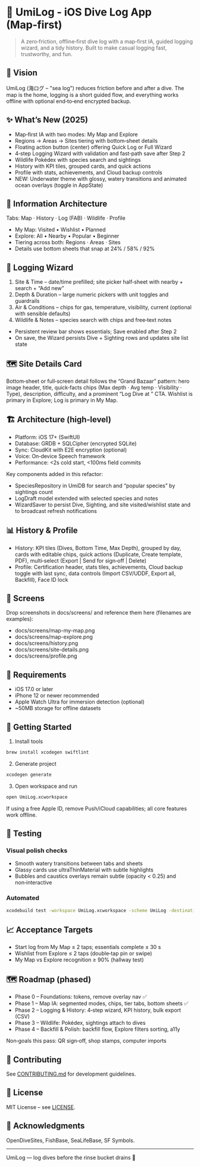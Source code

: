 # 🌊 UmiLog - iOS Dive Log App (Map‑first)

> A zero‑friction, offline‑first dive log with a map‑first IA, guided logging wizard, and a tidy history. Built to make casual logging fast, trustworthy, and fun.

## 🎯 Vision

UmiLog (海ログ – "sea log") reduces friction before and after a dive. The map is the home, logging is a short guided flow, and everything works offline with optional end‑to‑end encrypted backup.

## ✨ What’s New (2025)

- Map‑first IA with two modes: My Map and Explore
- Regions → Areas → Sites tiering with bottom‑sheet details
- Floating action button (center) offering Quick Log or Full Wizard
- 4‑step Logging Wizard with validation and fast‑path save after Step 2
- Wildlife Pokédex with species search and sightings
- History with KPI tiles, grouped cards, and quick actions
- Profile with stats, achievements, and Cloud backup controls
- NEW: Underwater theme with glossy, watery transitions and animated ocean overlays (toggle in AppState)

## 🧭 Information Architecture

Tabs: Map · History · Log (FAB) · Wildlife · Profile

- My Map: Visited • Wishlist • Planned
- Explore: All • Nearby • Popular • Beginner
- Tiering across both: Regions · Areas · Sites
- Details use bottom sheets that snap at 24% / 58% / 92%

## 🧩 Logging Wizard

1) Site & Time – date/time prefilled; site picker half‑sheet with nearby + search + “Add new”
2) Depth & Duration – large numeric pickers with unit toggles and guardrails
3) Air & Conditions – chips for gas, temperature, visibility, current (optional with sensible defaults)
4) Wildlife & Notes – species search with chips and free‑text notes

- Persistent review bar shows essentials; Save enabled after Step 2
- On save, the Wizard persists Dive + Sighting rows and updates site list state

## 🗺️ Site Details Card

Bottom‑sheet or full‑screen detail follows the “Grand Bazaar” pattern: hero image header, title, quick‑facts chips (Max depth · Avg temp · Visibility · Type), description, difficulty, and a prominent “Log Dive at <Site>” CTA. Wishlist is primary in Explore; Log is primary in My Map.

## 🏗️ Architecture (high‑level)

- Platform: iOS 17+ (SwiftUI)
- Database: GRDB + SQLCipher (encrypted SQLite)
- Sync: CloudKit with E2E encryption (optional)
- Voice: On‑device Speech framework
- Performance: <2s cold start, <100ms field commits

Key components added in this refactor:
- SpeciesRepository in UmiDB for search and “popular species” by sightings count
- LogDraft model extended with selected species and notes
- WizardSaver to persist Dive, Sighting, and site visited/wishlist state and to broadcast refresh notifications

## 📊 History & Profile

- History: KPI tiles (Dives, Bottom Time, Max Depth), grouped by day, cards with editable chips, quick actions (Duplicate, Create template, PDF), multi‑select (Export | Send for sign‑off | Delete)
- Profile: Certification header, stats tiles, achievements, Cloud backup toggle with last sync, data controls (Import CSV/UDDF, Export all, Backfill), Face ID lock

## 📸 Screens

Drop screenshots in docs/screens/ and reference them here (filenames are examples):
- docs/screens/map-my-map.png
- docs/screens/map-explore.png
- docs/screens/history.png
- docs/screens/site-details.png
- docs/screens/profile.png

## 📱 Requirements

- iOS 17.0 or later
- iPhone 12 or newer recommended
- Apple Watch Ultra for immersion detection (optional)
- ~50MB storage for offline datasets

## 🚀 Getting Started

1) Install tools
```bash
brew install xcodegen swiftlint
```
2) Generate project
```bash
xcodegen generate
```
3) Open workspace and run
```bash
open UmiLog.xcworkspace
```
If using a free Apple ID, remove Push/iCloud capabilities; all core features work offline.

## 🧪 Testing

### Visual polish checks
- Smooth watery transitions between tabs and sheets
- Glassy cards use ultraThinMaterial with subtle highlights
- Bubbles and caustics overlays remain subtle (opacity < 0.25) and non‑interactive

### Automated

```bash
xcodebuild test -workspace UmiLog.xcworkspace -scheme UmiLog -destination 'platform=iOS Simulator,name=iPhone 15 Pro'
```

## 📈 Acceptance Targets

- Start log from My Map ≤ 2 taps; essentials complete ≤ 30 s
- Wishlist from Explore ≤ 2 taps (double‑tap pin or swipe)
- My Map vs Explore recognition ≥ 90% (hallway test)

## 🗺️ Roadmap (phased)

- Phase 0 – Foundations: tokens, remove overlay nav ✅
- Phase 1 – Map IA: segmented modes, chips, tier tabs, bottom sheets ✅
- Phase 2 – Logging & History: 4‑step wizard, KPI history, bulk export (CSV)
- Phase 3 – Wildlife: Pokédex, sightings attach to dives
- Phase 4 – Backfill & Polish: backfill flow, Explore filters sorting, a11y

Non‑goals this pass: QR sign‑off, shop stamps, computer imports

## 🤝 Contributing

See [CONTRIBUTING.md](CONTRIBUTING.md) for development guidelines.

## 📄 License

MIT License – see [LICENSE](LICENSE).

## 🙏 Acknowledgments

OpenDiveSites, FishBase, SeaLifeBase, SF Symbols.

---

UmiLog — log dives before the rinse bucket drains 🤿
